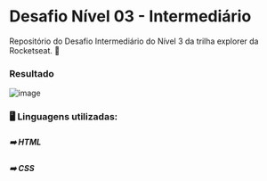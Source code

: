 # Desafio Nível 03 - Intermediário
Repositório do Desafio Intermediário do Nível 3 da trilha explorer da Rocketseat. :rocket:

### Resultado
![image](https://user-images.githubusercontent.com/55025119/194449497-8a1eba6c-4e48-4f88-b001-46e6f471ae61.png)

### :desktop_computer: Linguagens utilizadas:
##### :arrow_right:	HTML
##### :arrow_right:	CSS
